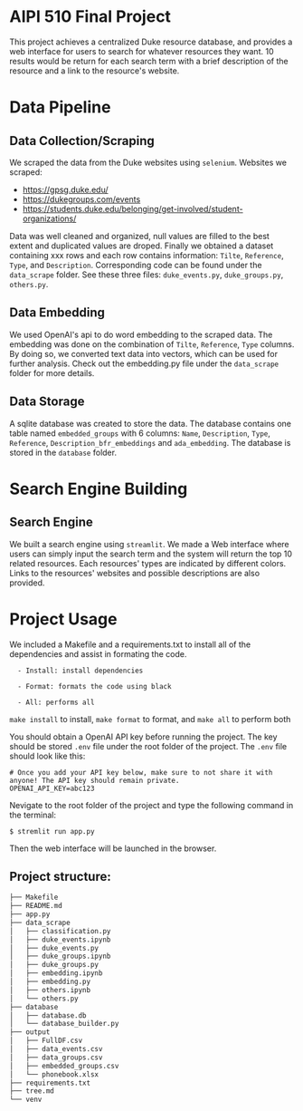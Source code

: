 # AIPI 510 Final Project
This project achieves a centralized Duke resource database, and provides a web interface for users to search for whatever resources they want. 10 results would be return for each search term with a brief description of the resource and a link to the resource's website. 

# Data Pipeline
## Data Collection/Scraping
 We scraped the data from the Duke websites using `selenium`. 
Websites we scraped:
- https://gpsg.duke.edu/
- https://dukegroups.com/events
- https://students.duke.edu/belonging/get-involved/student-organizations/

Data was well cleaned and organized, null values are filled to the best extent and duplicated values are droped. Finally we obtained a dataset containing xxx rows and each row contains information: `Tilte`, `Reference`, `Type`, and `Description`. Corresponding code can be found under the `data_scrape` folder. See these three files: `duke_events.py`, `duke_groups.py`, `others.py`.

## Data Embedding
We used OpenAI's api to do word embedding to the scraped data. The embedding was done on the combination of `Tilte`, `Reference`, `Type` columns. By doing so, we converted text data into vectors, which can be used for further analysis. Check out the embedding.py file under the `data_scrape` folder for more details.

## Data Storage
A sqlite database was created to store the data. The database contains one table named `embedded_groups` with 6 columns: `Name`, `Description`, `Type`, `Reference`, `Description_bfr_embeddings` and `ada_embedding`. The database is stored in the `database` folder.

# Search Engine Building
## Search Engine
We built a search engine using `streamlit`. We made a Web interface where users can simply input the search term and the system will return the top 10 related resources. Each resources' types are indicated by different colors. Links to the resources' websites and possible descriptions are also provided.

# Project Usage
We included a Makefile and a requirements.txt to install all of the dependencies and assist in formating the code.

      - Install: install dependencies

      - Format: formats the code using black
      
      - All: performs all


`make install` to install, `make format` to format, and `make all` to perform both

You should obtain a OpenAI API key before running the project. The key should be stored `.env` file under the root folder of the project. The `.env` file should look like this:
```
# Once you add your API key below, make sure to not share it with anyone! The API key should remain private.
OPENAI_API_KEY=abc123
```
Nevigate to the root folder of the project and type the following command in the terminal:
``` 
$ stremlit run app.py
```
Then the web interface will be launched in the browser.

## Project structure:
```bash
├── Makefile
├── README.md
├── app.py
├── data_scrape
│   ├── classification.py
│   ├── duke_events.ipynb
│   ├── duke_events.py
│   ├── duke_groups.ipynb
│   ├── duke_groups.py
│   ├── embedding.ipynb
│   ├── embedding.py
│   ├── others.ipynb
│   └── others.py
├── database
│   ├── database.db
│   └── database_builder.py
├── output
│   ├── FullDF.csv
│   ├── data_events.csv
│   ├── data_groups.csv
│   ├── embedded_groups.csv
│   └── phonebook.xlsx
├── requirements.txt
├── tree.md
└── venv
```